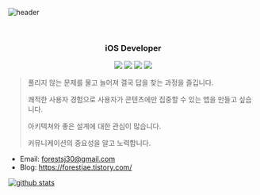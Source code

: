 ![header](https://capsule-render.vercel.app/api?type=Rect&color=0:228b22,10:1f7d1f,100:0a2a0a&height=200&section=header&text=Lee%20SeungJae&desc=ForestJae&fontColor=ffffff&fontSize=90&animation=twinkling&fontAlignY=50&descAlignY=80)

<br>

<h3 align="center">
iOS Developer
</h3>
  
<p align="center">
<img src="https://img.shields.io/badge/iOS-000000?style=flat-square&logo=apple&logoColor=white"/></a>
<img src="https://img.shields.io/badge/Swift-F05138?style=flat-square&logo=Swift&logoColor=white"/></a>
<img src="https://img.shields.io/badge/Xcode-147EFB?style=flat-square&logo=Xcode&logoColor=white"/></a>
<img src="https://img.shields.io/badge/ReactiveX-B7178C?style=flat-square&logo=ReactiveX&logoColor=white"/></a>

> 풀리지 않는 문제를 물고 늘어져 결국 답을 찾는 과정을 즐깁니다.
> 
> 쾌적한 사용자 경험으로 사용자가 콘텐츠에만 집중할 수 있는 앱을 만들고 싶습니다.
> 
> 아키텍쳐와 좋은 설계에 대한 관심이 많습니다.
> 
> 커뮤니케이션의 중요성을 알고 노력합니다.

- Email: forestsj30@gmail.com
- Blog: https://forestjae.tistory.com/

[![github stats](https://github-readme-stats.vercel.app/api?username=forestjae&theme=tokyonight)](https://github.com/anuraghazra/github-readme-stats)
